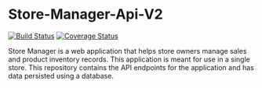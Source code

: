 # Store-Manager-Api-V2

[![Build Status](https://travis-ci.com/TooColline/Store-Manager-Api-V2.svg?branch=develop)](https://travis-ci.com/TooColline/Store-Manager-Api-V2) [![Coverage Status](https://coveralls.io/repos/github/TooColline/Store-Manager-Api-V2/badge.svg?branch=develop)](https://coveralls.io/github/TooColline/Store-Manager-Api-V2?branch=develop)

Store Manager is a web application that helps store owners manage sales and product inventory records. This application is meant for use in a single store. This repository contains the API endpoints for the application and has data persisted using a database.
